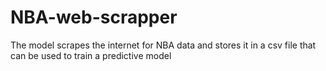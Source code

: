 # NBA-web-scrapper
The model scrapes the internet for NBA data and stores it in a csv file that can be used to train a predictive model
